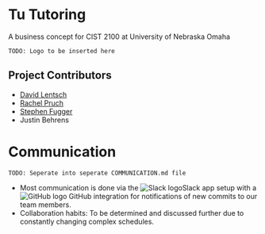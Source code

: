 # Tu Tutoring
A business concept for CIST 2100 at University of Nebraska Omaha

`TODO: Logo to be inserted here`

## Project Contributors
* [David Lentsch](https://github.com/davidlentsch)
* [Rachel Pruch](https://github.com/rpruch)
* [Stephen Fugger](https://github.com/sfugger00)
* Justin Behrens

# Communication
`TODO: Seperate into seperate COMMUNICATION.md file`

* Most communication is done via the ![Slack logo](https://avatars2.githubusercontent.com/u/6911160?s=18&v=4)Slack app setup with a ![GitHub logo](https://avatars1.githubusercontent.com/u/9919?s=18&v=4) GitHub integration for notifications of new commits to our team members.
* Collaboration habits: To be determined and discussed further due to constantly changing complex schedules.
